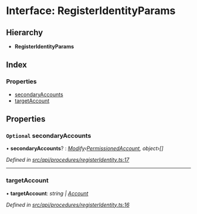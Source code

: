# Interface: RegisterIdentityParams

## Hierarchy

* **RegisterIdentityParams**

## Index

### Properties

* [secondaryAccounts](registeridentityparams.md#optional-secondaryaccounts)
* [targetAccount](registeridentityparams.md#targetaccount)

## Properties

### `Optional` secondaryAccounts

• **secondaryAccounts**? : *[Modify](../globals.md#modify)‹[PermissionedAccount](permissionedaccount.md), object›[]*

*Defined in [src/api/procedures/registerIdentity.ts:17](https://github.com/PolymeshAssociation/polymesh-sdk/blob/46845947/src/api/procedures/registerIdentity.ts#L17)*

___

###  targetAccount

• **targetAccount**: *string | [Account](../classes/account.md)*

*Defined in [src/api/procedures/registerIdentity.ts:16](https://github.com/PolymeshAssociation/polymesh-sdk/blob/46845947/src/api/procedures/registerIdentity.ts#L16)*

